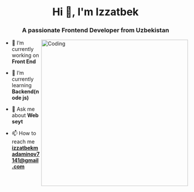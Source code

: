 
<h1 align="center">Hi 👋, I'm Izzatbek</h1>
<h3 align="center">A passionate Frontend Developer from Uzbekistan</h3>
<img align="right" alt="Coding" width="400" src="https://cdn.dribbble.com/users/1162077/screenshots/3848914/programmer.gif">



- 🔭 I’m currently working on **Front End**

- 🌱 I’m currently learning **Backend(node js)**

- 💬 Ask me about **Web seyt**

- 📫 How to reach me **izzatbekmadaminov7141@gmail.com**



